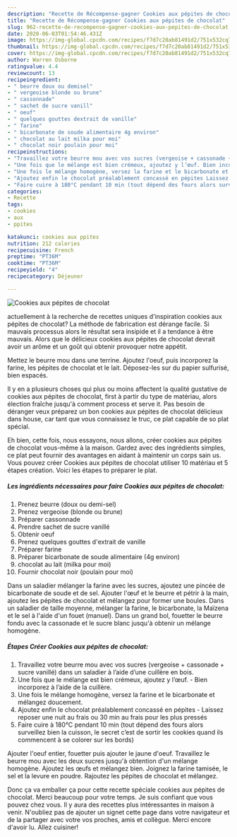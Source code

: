 ```yaml
---
description: "Recette de Récompense-gagner Cookies aux pépites de chocolat"
title: "Recette de Récompense-gagner Cookies aux pépites de chocolat"
slug: 962-recette-de-recompense-gagner-cookies-aux-pepites-de-chocolat
date: 2020-06-03T01:54:46.431Z
image: https://img-global.cpcdn.com/recipes/f7d7c20ab81491d2/751x532cq70/cookies-aux-pepites-de-chocolat-photo-principale-de-la-recette.jpg
thumbnail: https://img-global.cpcdn.com/recipes/f7d7c20ab81491d2/751x532cq70/cookies-aux-pepites-de-chocolat-photo-principale-de-la-recette.jpg
cover: https://img-global.cpcdn.com/recipes/f7d7c20ab81491d2/751x532cq70/cookies-aux-pepites-de-chocolat-photo-principale-de-la-recette.jpg
author: Warren Osborne
ratingvalue: 4.4
reviewcount: 13
recipeingredient:
- " beurre doux ou demisel"
- " vergeoise blonde ou brune"
- " cassonnade"
- " sachet de sucre vanill"
- " oeuf"
- " quelques gouttes dextrait de vanille"
- " farine"
- " bicarbonate de soude alimentaire 4g environ"
- " chocolat au lait milka pour moi"
- " chocolat noir poulain pour moi"
recipeinstructions:
- "Travaillez votre beurre mou avec vos sucres (vergeoise + cassonade + sucre vanillé) dans un saladier à l’aide d’une cuillère en bois."
- "Une fois que le mélange est bien crémeux, ajoutez y l’œuf. Bien incorporez à l’aide de la cuillère."
- "Une fois le mélange homogène, versez la farine et le bicarbonate et mélangez doucement."
- "Ajoutez enfin le chocolat préalablement concassé en pépites Laissez reposer une nuit au frais ou 30 min au frais pour les plus pressés"
- "Faire cuire à 180°C pendant 10 min (tout dépend des fours alors surveillez bien la cuisson, le secret c’est de sortir les cookies quand ils commencent à se colorer sur les bords)"
categories:
- Recette
tags:
- cookies
- aux
- ppites

katakunci: cookies aux ppites 
nutrition: 212 calories
recipecuisine: French
preptime: "PT36M"
cooktime: "PT36M"
recipeyield: "4"
recipecategory: Déjeuner

---
```



![Cookies aux pépites de chocolat](https://img-global.cpcdn.com/recipes/f7d7c20ab81491d2/751x532cq70/cookies-aux-pepites-de-chocolat-photo-principale-de-la-recette.jpg)

actuellement à la recherche de recettes uniques d'inspiration cookies aux pépites de chocolat? La méthode de fabrication est dérange facile. Si mauvais processus alors le résultat sera insipide et il a tendance à être mauvais. Alors que le délicieux cookies aux pépites de chocolat devrait avoir un arôme et un goût qui obtenir provoquer notre appétit.

Mettez le beurre mou dans une terrine. Ajoutez l&#39;oeuf, puis incorporez la farine, les pépites de chocolat et le lait. Déposez-les sur du papier sulfurisé, bien espacés.

Il y en a plusieurs choses qui plus ou moins affectent la qualité gustative de cookies aux pépites de chocolat, first à partir du type de matériau, alors élection fraîche jusqu'à comment process et serve it. Pas besoin de déranger veux préparez un bon cookies aux pépites de chocolat délicieux dans house, car tant que vous connaissez le truc, ce plat capable de so plat spécial.


Eh bien, cette fois, nous essayons, nous allons, créer cookies aux pépites de chocolat vous-même à la maison. Gardez avec des ingrédients simples, ce plat peut fournir des avantages en aidant à maintenir un corps sain us. Vous pouvez créer Cookies aux pépites de chocolat utiliser 10 matériau et 5 étapes création. Voici les étapes to préparer le plat.

<!--inarticleads1-->

##### Les ingrédients nécessaires pour faire Cookies aux pépites de chocolat:

1. Prenez  beurre (doux ou demi-sel)
1. Prenez  vergeoise (blonde ou brune)
1. Préparer  cassonnade
1. Prendre  sachet de sucre vanillé
1. Obtenir  oeuf
1. Prenez  quelques gouttes d&#39;extrait de vanille
1. Préparer  farine
1. Préparer  bicarbonate de soude alimentaire (4g environ)
1.   chocolat au lait (milka pour moi)
1. Fournir  chocolat noir (poulain pour moi)


Dans un saladier mélanger la farine avec les sucres, ajoutez une pincée de bicarbonate de soude et de sel. Ajouter l&#39;œuf et le beurre et pétrir à la main, ajoutez les pépites de chocolat et mélangez pour former une boules. Dans un saladier de taille moyenne, mélanger la farine, le bicarbonate, la Maïzena et le sel à l&#39;aide d&#39;un fouet (manuel). Dans un grand bol, fouetter le beurre fondu avec la cassonade et le sucre blanc jusqu&#39;à obtenir un mélange homogène. 

<!--inarticleads2-->

##### Étapes Créer Cookies aux pépites de chocolat:

1. Travaillez votre beurre mou avec vos sucres (vergeoise + cassonade + sucre vanillé) dans un saladier à l’aide d’une cuillère en bois.
1. Une fois que le mélange est bien crémeux, ajoutez y l’œuf. - Bien incorporez à l’aide de la cuillère.
1. Une fois le mélange homogène, versez la farine et le bicarbonate et mélangez doucement.
1. Ajoutez enfin le chocolat préalablement concassé en pépites - Laissez reposer une nuit au frais ou 30 min au frais pour les plus pressés
1. Faire cuire à 180°C pendant 10 min (tout dépend des fours alors surveillez bien la cuisson, le secret c’est de sortir les cookies quand ils commencent à se colorer sur les bords)


Ajouter l&#39;oeuf entier, fouetter puis ajouter le jaune d&#39;oeuf. Travaillez le beurre mou avec les deux sucres jusqu&#39;à obtention d&#39;un mélange homogène. Ajoutez les œufs et mélangez bien. Joignez la farine tamisée, le sel et la levure en poudre. Rajoutez les pépites de chocolat et mélangez. 


Donc ça va emballer ça pour cette recette spéciale cookies aux pépites de chocolat. Merci beaucoup pour votre temps. Je suis confiant que vous pouvez chez vous. Il y aura des recettes plus  intéressantes in maison à venir. N'oubliez pas de ajouter un signet cette page dans votre navigateur et de la partager avec votre vos proches, amis et collègue. Merci encore d'avoir lu. Allez cuisiner!
